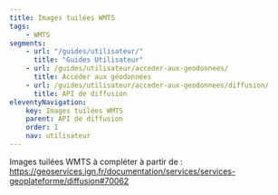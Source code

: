 ```yaml
---
title: Images tuilées WMTS
tags:
    - WMTS
segments:
    - url: "/guides/utilisateur/"
      title: "Guides Utilisateur"
    - url: /guides/utilisateur/acceder-aux-geodonnees/
      title: Accéder aux géodonnées
    - url: /guides/utilisateur/acceder-aux-geodonnees/diffusion/
      title: API de diffusion
eleventyNavigation:
    key: Images tuilées WMTS
    parent: API de diffusion
    order: 1
    nav: utilisateur
---
```


Images tuilées WMTS à compléter à partir de : https://geoservices.ign.fr/documentation/services/services-geoplateforme/diffusion#70062
